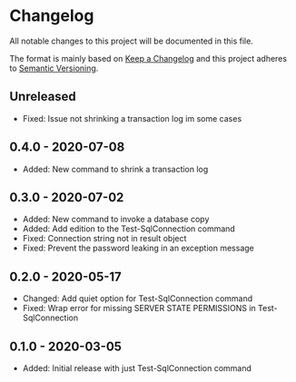 ﻿# Changelog

All notable changes to this project will be documented in this file.

The format is mainly based on [Keep a Changelog](http://keepachangelog.com/)
and this project adheres to [Semantic Versioning](http://semver.org/).

## Unreleased

* Fixed: Issue not shrinking a transaction log im some cases

## 0.4.0 - 2020-07-08

* Added: New command to shrink a transaction log

## 0.3.0 - 2020-07-02

* Added: New command to invoke a database copy
* Added: Add edition to the Test-SqlConnection command
* Fixed: Connection string not in result object
* Fixed: Prevent the password leaking in an exception message

## 0.2.0 - 2020-05-17

* Changed: Add quiet option for Test-SqlConnection command
* Fixed: Wrap error for missing SERVER STATE PERMISSIONS in Test-SqlConnection

## 0.1.0 - 2020-03-05

* Added: Initial release with just Test-SqlConnection command
